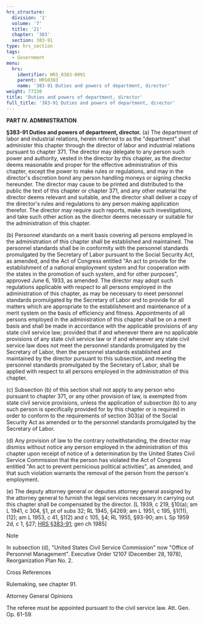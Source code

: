 ```yaml
---
hrs_structure:
  division: '1'
  volume: '7'
  title: '21'
  chapter: '383'
  section: 383-91
type: hrs_section
tags:
  - Government
menu:
  hrs:
    identifier: HRS_0383-0091
    parent: HRS0383
    name: '383-91 Duties and powers of department, director'
weight: 77330
title: 'Duties and powers of department, director'
full_title: '383-91 Duties and powers of department, director'
---
```

**PART IV. ADMINISTRATION**

**§383-91 Duties and powers of department, director.** (a) The department of labor and industrial relations, herein referred to as the "department" shall administer this chapter through the director of labor and industrial relations pursuant to chapter 371\. The director may delegate to any person such power and authority, vested in the director by this chapter, as the director deems reasonable and proper for the effective administration of this chapter, except the power to make rules or regulations, and may in the director's discretion bond any person handling moneys or signing checks hereunder. The director may cause to be printed and distributed to the public the text of this chapter or chapter 371, and any other material the director deems relevant and suitable, and the director shall deliver a copy of the director's rules and regulations to any person making application therefor. The director may require such reports, make such investigations, and take such other action as the director deems necessary or suitable for the administration of this chapter.

(b) Personnel standards on a merit basis covering all persons employed in the administration of this chapter shall be established and maintained. The personnel standards shall be in conformity with the personnel standards promulgated by the Secretary of Labor pursuant to the Social Security Act, as amended, and the Act of Congress entitled "An act to provide for the establishment of a national employment system and for cooperation with the states in the promotion of such system, and for other purposes", approved June 6, 1933, as amended. The director may adopt such regulations applicable with respect to all persons employed in the administration of this chapter, as may be necessary to meet personnel standards promulgated by the Secretary of Labor and to provide for all matters which are appropriate to the establishment and maintenance of a merit system on the basis of efficiency and fitness. Appointments of all persons employed in the administration of this chapter shall be on a merit basis and shall be made in accordance with the applicable provisions of any state civil service law; provided that if and whenever there are no applicable provisions of any state civil service law or if and whenever any state civil service law does not meet the personnel standards promulgated by the Secretary of Labor, then the personnel standards established and maintained by the director pursuant to this subsection, and meeting the personnel standards promulgated by the Secretary of Labor, shall be applied with respect to all persons employed in the administration of this chapter.

(c) Subsection (b) of this section shall not apply to any person who pursuant to chapter 371, or any other provision of law, is exempted from state civil service provisions, unless the application of subsection (b) to any such person is specifically provided for by this chapter or is required in order to conform to the requirements of section 303(a) of the Social Security Act as amended or to the personnel standards promulgated by the Secretary of Labor.

(d) Any provision of law to the contrary notwithstanding, the director may dismiss without notice any person employed in the administration of this chapter upon receipt of notice of a determination by the United States Civil Service Commission that the person has violated the Act of Congress entitled "An act to prevent pernicious political activities", as amended, and that such violation warrants the removal of the person from the person's employment.

(e) The deputy attorney general or deputies attorney general assigned by the attorney general to furnish the legal services necessary in carrying out this chapter shall be compensated by the director. [L 1939, c 219, §10(a); am L 1941, c 304, §1, pt of subs 32; RL 1945, §4269; am L 1951, c 195, §1(11), (12); am L 1953, c 41, §1(2) and c 105, §4; RL 1955, §93-90; am L Sp 1959 2d, c 1, §27; [HRS §383-91](/title-21/chapter-383/section-383-91/); gen ch 1985]

Note

In subsection (d), "United States Civil Service Commission" now "Office of Personnel Management". Executive Order 12107 (December 28, 1978), Reorganization Plan No. 2.

Cross References

Rulemaking, see chapter 91.

Attorney General Opinions

The referee must be appointed pursuant to the civil service law. Att. Gen. Op. 61-59.